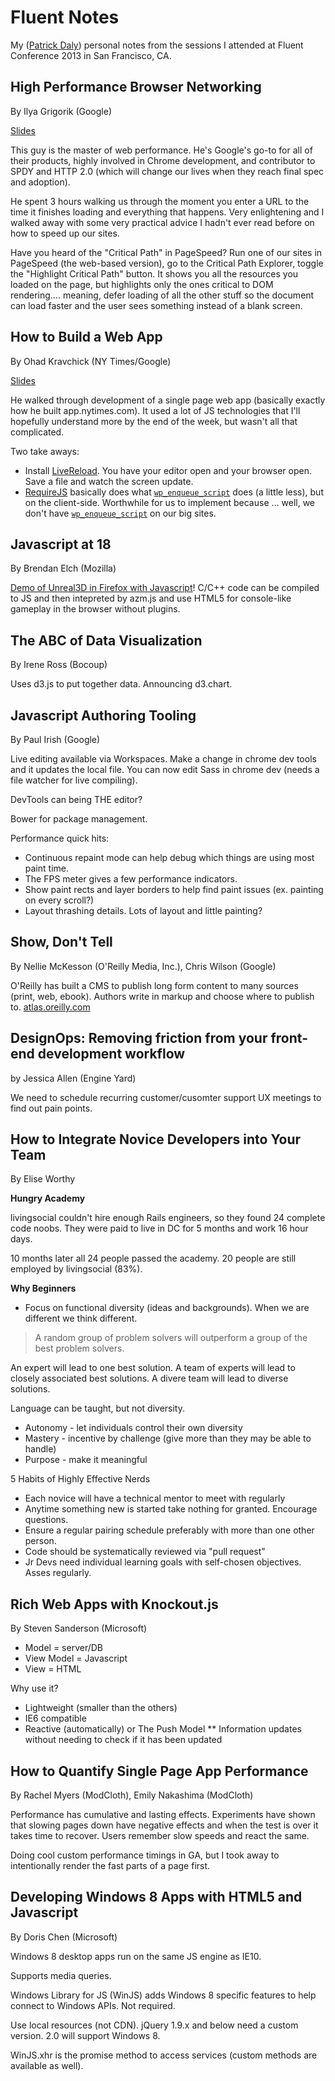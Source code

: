 Fluent Notes
============

My ([Patrick Daly](http://developdaly.com/)) personal notes from the sessions I attended at Fluent Conference 2013 in San Francisco, CA.

## High Performance Browser Networking
By Ilya Grigorik (Google)

[Slides](http://bit.ly/fluent-perf)

This guy is the master of web performance. He's Google's go-to for all of their products, highly involved in Chrome development, and contributor to SPDY and HTTP 2.0 (which will change our lives when they reach final spec and adoption).

He spent 3 hours walking us through the moment you enter a URL to the time it finishes loading and everything that happens. Very enlightening and I walked away with some very practical advice I hadn't ever read before on how to speed up our sites.

Have you heard of the "Critical Path" in PageSpeed? Run one of our sites in PageSpeed (the web-based version), go to the Critical Path Explorer, toggle the "Highlight Critical Path" button. It shows you all the resources you loaded on the page, but highlights only the ones critical to DOM rendering…. meaning, defer loading of all the other stuff so the document can load faster and the user sees something instead of a blank screen.

## How to Build a Web App
By Ohad Kravchick (NY Times/Google)

[Slides](http://sdrv.ms/16YV4Rb)

He walked through development of a single page web app (basically exactly how he built app.nytimes.com). It used a lot of JS technologies that I'll hopefully understand more by the end of the week, but wasn't all that complicated.

Two take aways:
* Install [LiveReload](http://livereload.com). You have your editor open and your browser open. Save a file and watch the screen update.
* [RequireJS](http://requirejs.org/) basically does what [`wp_enqueue_script`](http://codex.wordpress.org/Function_Reference/wp_enqueue_script) does (a little less), but on the client-side. Worthwhile for us to implement because … well, we don't have [`wp_enqueue_script`](http://codex.wordpress.org/Function_Reference/wp_enqueue_script) on our big sites.

## Javascript at 18
By Brendan Elch (Mozilla)

[Demo of Unreal3D in Firefox with Javascript](http://bgr.com/2013/05/03/mozilla-firefox-unreal-engine-3-port/)! C/C++ code can be compiled to JS and then intepreted by azm.js and use HTML5 for console-like gameplay in the browser without plugins.

## The ABC of Data Visualization
By Irene Ross (Bocoup)

Uses d3.js to put together data. Announcing d3.chart.

## Javascript Authoring Tooling
By Paul Irish (Google)

Live editing available via Workspaces. Make a change in chrome dev tools and it updates the local file.
You can now edit Sass in chrome dev (needs a file watcher for live compiling).

DevTools can being THE editor?

Bower for package management.

Performance quick hits:

* Continuous repaint mode can help debug which things are using most paint time.
* The FPS meter gives a few performance indicators.
* Show paint rects and layer borders to help find paint issues (ex. painting on every scroll?)
* Layout thrashing details. Lots of layout and little painting?

## Show, Don't Tell
By Nellie McKesson (O'Reilly Media, Inc.), Chris Wilson (Google)

O'Reilly has built a CMS to publish long form content to many sources (print, web, ebook). Authors write in markup and choose where to publish to. [atlas.oreilly.com](http://atlas.oreilly.com)

## DesignOps: Removing friction from your front-end development workflow
by Jessica Allen (Engine Yard)

We need to schedule recurring customer/cusomter support UX meetings to find out pain points.

## How to Integrate Novice Developers into Your Team
By Elise Worthy

**Hungry Academy**

livingsocial couldn't hire enough Rails engineers, so they found 24 complete code noobs. They were paid to live in DC for 5 months and work 16 hour days.

10 months later all 24 people passed the academy. 20 people are still employed by livingsocial (83%).

**Why Beginners**

* Focus on functional diversity (ideas and backgrounds). When we are different we think different.

> A random group of problem solvers will outperform a group of the best problem solvers.

An expert will lead to one best solution. A team of experts will lead to closely associated best solutions.
A divere team will lead to diverse solutions.

Language can be taught, but not diversity.

* Autonomy - let individuals control their own diversity
* Mastery - incentive by challenge (give more than they may be able to handle)
* Purpose - make it meaningful

5 Habits of Highly Effective Nerds

* Each novice will have a technical mentor to meet with regularly
* Anytime something new is started take nothing for granted. Encourage questions.
* Ensure a regular pairing schedule preferably with more than one other person.
* Code should be systematically reviewed via "pull request"
* Jr Devs need individual learning goals with self-chosen objectives. Asses regularly.

## Rich Web Apps with Knockout.js
By Steven Sanderson (Microsoft)

* Model = server/DB
* View Model = Javascript
* View = HTML

Why use it?

* Lightweight (smaller than the others)
* IE6 compatible
* Reactive (automatically) or The Push Model
** Information updates without needing to check if it has been updated

## How to Quantify Single Page App Performance
By Rachel Myers (ModCloth), Emily Nakashima (ModCloth)

Performance has cumulative and lasting effects. Experiments have shown that slowing pages down have negative effects and when the test is over it takes time to recover. Users remember slow speeds and react the same.


Doing cool custom performance timings in GA, but I took away to intentionally render the fast parts of a page first.

## Developing Windows 8 Apps with HTML5 and Javascript
By Doris Chen (Microsoft)

Windows 8 desktop apps run on the same JS engine as IE10.

Supports media queries.

Windows Library for JS (WinJS) adds Windows 8 specific features to help connect to Windows APIs. Not required.

Use local resources (not CDN). jQuery 1.9.x and below need a custom version. 2.0 will support Windows 8.

WinJS.xhr is the promise method to access services (custom methods are available as well).
































